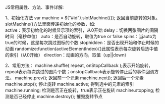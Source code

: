 

JS常用属性、方法、事件详解:

1、初始化方法 var machine = $("#id").slotMachine({}); 返回当前旋转的对象。
     slotMachine()方法里面传递初始化的参数，如:     
          active：表示初始化的时候显示项的索引，从0开始 
          delay：切换两张图片的间隔时间（毫秒单位）
          auto：是否自动旋转，取值为true or false
          spins：当auto为true的时候，这是每次跳过图标的个数
          stophidden：是否出现开始和停止时候的动画 
          randomize:function(activeElementIndex){}此属性表示每次旋转后选中值的索引（从0开始）
          direction：动画的方向，取值（up||down）

2、常用方法：
     machine.shuffle( repeat, onStopCallback );表示开始旋转，repeat表示每次跳过的图片个数；onstopCallback表示旋转停止后的事件回调方法。
     machine.prev(); 返回前一个元素
     machine.next(); 返回后一个元素
     machine.stop(); 停止旋转
     machine.active; 得到选中的元素的索引
     machine.running; 检测是否正在旋转，true表示正在旋转
     machine.stopping; 检测是否已经停止 
     machine.destroy(); 摧毁旋转节点
